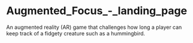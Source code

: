 # Augmented_Focus_-_landing_page
An augmented reality (AR) game that challenges how long a player can keep track of a fidgety creature such as a hummingbird.
